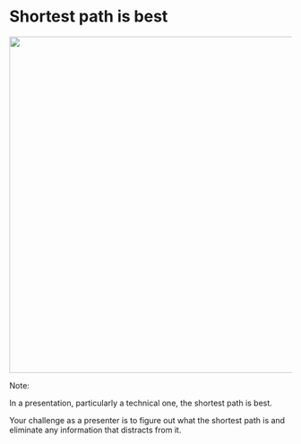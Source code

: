 # Shortest path is best

<img src="/images/directions-on-mobile.jpg" width="600px"/>

Note:

In a presentation, particularly a technical one, the shortest path is best.

Your challenge as a presenter is to figure out what the shortest path is and eliminate any information that distracts from it.
